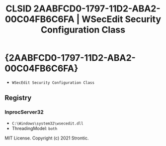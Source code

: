 ﻿---
title: "CLSID 2AABFCD0-1797-11D2-ABA2-00C04FB6C6FA | WSecEdit Security Configuration Class"
excerpt: What is COM-Object CLSID 2AABFCD0-1797-11D2-ABA2-00C04FB6C6FA?
---

# {2AABFCD0-1797-11D2-ABA2-00C04FB6C6FA}

* `WSecEdit Security Configuration Class`

## Registry


### InprocServer32

* `C:\Windows\system32\wsecedit.dll`
* ThreadingModel: `both`

MIT License. Copyright (c) 2021 Strontic.


